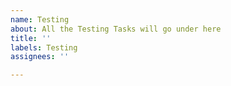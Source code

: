 ```yaml
---
name: Testing
about: All the Testing Tasks will go under here
title: ''
labels: Testing
assignees: ''

---
```



